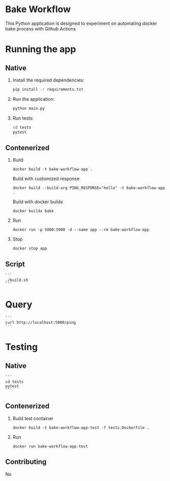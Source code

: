 # Bake Workflow

This Python application is designed to experiment on automating docker bake process with Github Actions

# Running the app

## Native

1. Install the required dependencies:
    ```sh
    pip install -r requirements.txt
    ```
2. Run the application:
    ```sh
    python main.py
    ```
3. Run tests:
    ```sh
    cd tests
    pytest
    ```
## Contenerized

1. Build
    ```
    docker build -t bake-workflow-app .
    ```
    Build with customized response
    ```
    docker build --build-arg PING_RESPONSE="hello" -t bake-workflow-app . 
    ```
    Build with docker buildx
    ```
    docker buildx bake
    ```
2. Run 
    ```
    docker run -p 5000:5000 -d --name app --rm bake-workflow-app
    ```
3. Stop
    ```
    docker stop app
    ```

## Script
    ```
    ./build.sh
    ```

# Query
    ```
    curl http://localhost:5000/ping
    ```

# Testing

## Native
    ```
    cd tests
    pytest
    ```

## Contenerized

1. Build test container
    ```
    docker build -t bake-workflow-app-test -f tests.Dockerfile .
    ```
2. Run
    ```
    docker run bake-workflow-app-test
    ```

## Contributing

No